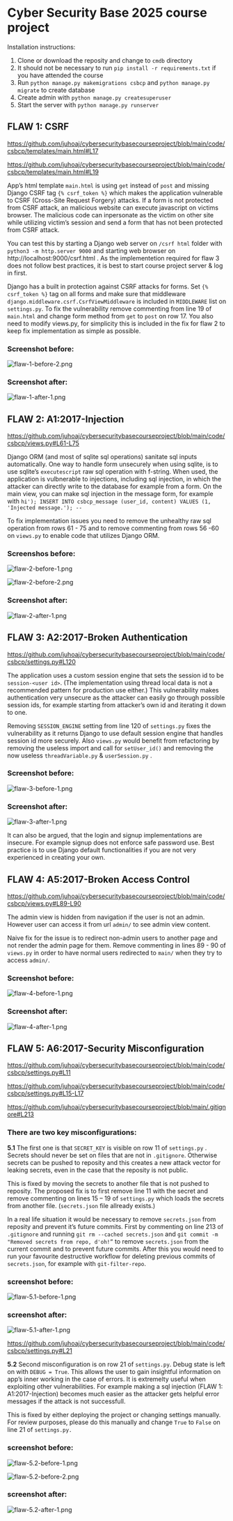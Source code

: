 # Cyber Security Base 2025 course project

Installation instructions:
1) Clone or download the reposity and change to `cmdb` directory 
2) It should not be necessary to run `pip install -r requirements.txt` if you have attended the course
3) Run `python manage.py makemigrations csbcp` and  `python manage.py migrate` to create database
4) Create admin with `python manage.py createsuperuser` 
5) Start the server with `python manage.py runserver`


## FLAW 1: CSRF
https://github.com/juhoaj/cybersecuritybasecourseproject/blob/main/code/csbcp/templates/main.html#L17

https://github.com/juhoaj/cybersecuritybasecourseproject/blob/main/code/csbcp/templates/main.html#L19

App’s html template `main.html` is using `get` instead of `post` and missing Django CSRF tag `{% csrf_token %}` which makes the application vulnerable to CSRF (Cross-Site Request Forgery) attacks. If a form is not protected from CSRF attack, an malicious website can execute javascript on victims browser. The malicious code can inpersonate as the victim on other site while utilizing victim’s session and send a form that has not been protected from CSRF attack. 
 
You can test this by starting a Django web server on `/csrf html` folder with `python3 -m http.server 9000` and starting web browser on http://localhost:9000/csrf.html . As the implementetion required for flaw 3 does not follow best practices, it is best to start course project server & log in first.

Django has a built in protection against CSRF attacks for forms. Set  `{% csrf_token %}` tag on all forms and make sure that middleware `django.middleware.csrf.CsrfViewMiddleware`
 is included in `MIDDLEWARE` list on  `settings.py`. To fix the vulnerability remove commenting from line 19 of `main.html` and change form method from `get` to `post`  on row 17. You also need to modify views.py, for simplicity this is included in the fix for flaw 2 to keep fix implementation as simple as possible. 

### Screenshot before: 
![flaw-1-before-2.png](/screenshots/flaw-1-before-2.png)

### Screenshot after: 
![flaw-1-after-1.png](/screenshots/flaw-1-after-1.png)


## FLAW 2: A1:2017-Injection
https://github.com/juhoaj/cybersecuritybasecourseproject/blob/main/code/csbcp/views.py#L61-L75



Django ORM (and most of sqlite sql operations) sanitate sql inputs automatically. One way to handle form unsecurely when using sqlite, is to use sqlite’s `executescript`
raw sql operation with f-string. When used, the application is vulbnerable to injections, including sql injection, in which the attacker can directly write to the database for example from a form. On the main view, you can make sql injection in the message form, for example with `hi'); INSERT INTO csbcp_message (user_id, content) VALUES (1, 'Injected message.'); --`

To fix implementation issues you need to remove the unhealthy raw sql operation from rows 61 - 75 and to remove commenting from rows 56 -60 on `views.py`  to enable code that utilizes Django ORM.

### Screenshos before: 
![flaw-2-before-1.png](/screenshots/flaw-2-before-1.png)

![flaw-2-before-2.png](/screenshots/flaw-2-before-2.png)

### Screenshot after: 
![flaw-2-after-1.png](/screenshots/flaw-2-after-1.png)


## FLAW 3: A2:2017-Broken Authentication
https://github.com/juhoaj/cybersecuritybasecourseproject/blob/main/code/csbcp/settings.py#L120

The application uses a custom session engine that sets the session id to be `session-<user id>`. (The implementation using thread local data is not a recommended pattern for production use either.) This vulnerability makes authentication very unsecure as the attacker can easily go through possible session ids, for example starting from attacker’s own id and iterating it down to one.

Removing `SESSION_ENGINE` setting from line 120 of `settings.py` fixes the vulnerability as it returns Django to use default session engine that handles session id more securely. Also `views.py` would benefit from refactoring by removing the useless import and call for `setUser_id()`  and removing the now useless `threadVariable.py` & `userSession.py` . 

### Screenshot before: 
![flaw-3-before-1.png](/screenshots/flaw-3-before-1.png)

### Screenshot after: 
![flaw-3-after-1.png](/screenshots/flaw-3-after-1.png)

It can also be argued, that the login and signup implementations are insecure. For example signup does not enforce safe password use. Best practice is to use Django default functionalities if you are not very experienced in creating your own.


## FLAW 4: A5:2017-Broken Access Control
https://github.com/juhoaj/cybersecuritybasecourseproject/blob/main/code/csbcp/views.py#L89-L90

The admin view is hidden from navigation if the user is not an admin. However user can access it from url `admin/` to see admin view content.

Naive fix for the issue is to redirect non-admin users to another page and not render the admin page for them. Remove commenting in lines 89 - 90 of `views.py` in order to have normal users redirected to `main/` when they try to access `admin/`.

### Screenshot before: 
![flaw-4-before-1.png](/screenshots/flaw-4-before-1.png)

### Screenshot after: 
![flaw-4-after-1.png](/screenshots/flaw-4-after-1.png)


## FLAW 5: A6:2017-Security Misconfiguration
https://github.com/juhoaj/cybersecuritybasecourseproject/blob/main/code/csbcp/settings.py#L11

https://github.com/juhoaj/cybersecuritybasecourseproject/blob/main/code/csbcp/settings.py#L15-L17

https://github.com/juhoaj/cybersecuritybasecourseproject/blob/main/.gitignore#L213

### There are two key misconfigurations:

**5.1** The first one is that `SECRET_KEY`  is visible on row 11 of `settings.py` . Secrets should never be set on files that are not in `.gitignore`. Otherwise secrets can be pushed to reposity and this creates a new attack vector for leaking secrets, even in the case that the reposity is not public.  

This is fixed by moving the secrets to another file that is not pushed to reposity. The proposed fix is to first remove line 11 with the secret and remove commenting on lines 15 – 19 of `settings.py` which loads the secrets from another file. (`secrets.json` file allready exists.) 

In a real life situation it would be necessary to remove `secrets.json` from reposity and prevent it’s future commits. First by commenting on line 213 of `.gitignore` and running `git rm --cached secrets.json` and `git commit -m "Removed secrets from repo, d'oh!”` to remove `secrets.json` from the current commit and to prevent future commits. After this you would need to run your favourite destructive workflow for deleting previous commits of `secrets.json`, for example with `git-filter-repo`.

### screenshot before: 
![flaw-5.1-before-1.png](/screenshots/flaw-5.1-before-1.png)

### screenshot after: 
![flaw-5.1-after-1.png](/screenshots/flaw-5.1-after-1.png)

https://github.com/juhoaj/cybersecuritybasecourseproject/blob/main/code/csbcp/settings.py#L21

**5.2** Second misconfiguration is on row 21 of `settings.py`. Debug state is left on with `DEBUG = True`. This allows the user to gain insightful information on app’s inner working in the case of errors. It is extremelty useful when exploiting other vulnerabilities. For example making a sql injection (FLAW 1: A1:2017-Injection) becomes much easier as the attacker gets helpful error messages if the attack is not successfull.

This is fixed by either deploying the project or changing settings manually. For review purposes, please do this manually and change `True` to `False` on line 21 of `settings.py.`

### screenshot before: 
![flaw-5.2-before-1.png ](/screenshots/flaw-5.2-before-1.png)

![flaw-5.2-before-2.png](/screenshots/flaw-5.2-before-2.png)

### screenshot after: 
![flaw-5.2-after-1.png](/screenshots/flaw-5.2-after-1.png)

